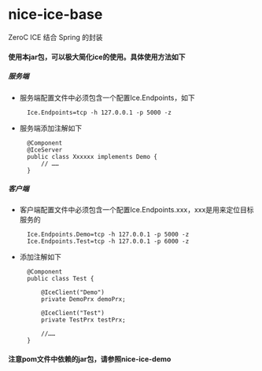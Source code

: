 # nice-ice-base
ZeroC ICE 结合 Spring 的封装

#### 使用本jar包，可以极大简化ice的使用。具体使用方法如下

##### 服务端
+ 服务端配置文件中必须包含一个配置Ice.Endpoints，如下

        Ice.Endpoints=tcp -h 127.0.0.1 -p 5000 -z


+ 服务端添加注解如下

        @Component
        @IceServer
        public class Xxxxxx implements Demo {
            // ……
        }

##### 客户端
+ 客户端配置文件中必须包含一个配置Ice.Endpoints.xxx，xxx是用来定位目标服务的

        Ice.Endpoints.Demo=tcp -h 127.0.0.1 -p 5000 -z
        Ice.Endpoints.Test=tcp -h 127.0.0.1 -p 6000 -z

+ 添加注解如下

        @Component
        public class Test {

            @IceClient("Demo")
            private DemoPrx demoPrx;

            @IceClient("Test")
            private TestPrx testPrx;

            //……
        }

#### 注意pom文件中依赖的jar包，请参照nice-ice-demo

<br/>
